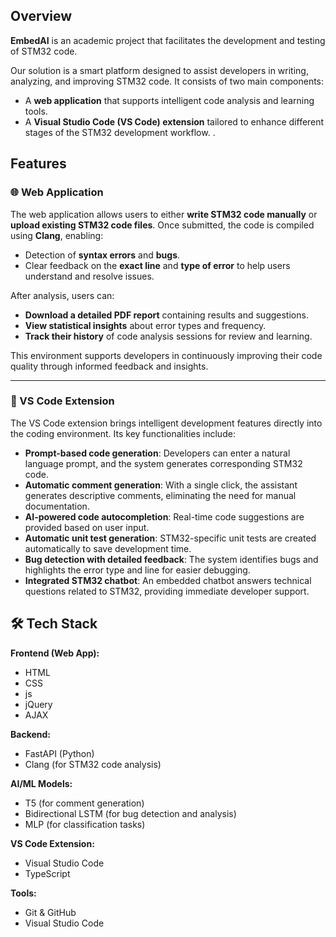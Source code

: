 ## Overview

**EmbedAI** is an academic project that facilitates the development and testing of STM32 code.

Our solution is a smart platform designed to assist developers in writing, analyzing, and improving STM32 code. It consists of two main components:

- A **web application** that supports intelligent code analysis and learning tools.
- A **Visual Studio Code (VS Code) extension** tailored to enhance different stages of the STM32 development workflow.
.

## Features

### 🌐 Web Application

The web application allows users to either **write STM32 code manually** or **upload existing STM32 code files**. Once submitted, the code is compiled using **Clang**, enabling:

- Detection of **syntax errors** and **bugs**.
- Clear feedback on the **exact line** and **type of error** to help users understand and resolve issues.

After analysis, users can:

-  **Download a detailed PDF report** containing results and suggestions.
-  **View statistical insights** about error types and frequency.
-  **Track their history** of code analysis sessions for review and learning.

This environment supports developers in continuously improving their code quality through informed feedback and insights.

---

### 🧩 VS Code Extension

The VS Code extension brings intelligent development features directly into the coding environment. Its key functionalities include:

-  **Prompt-based code generation**: Developers can enter a natural language prompt, and the system generates corresponding STM32 code.
-  **Automatic comment generation**: With a single click, the assistant generates descriptive comments, eliminating the need for manual documentation.
-  **AI-powered code autocompletion**: Real-time code suggestions are provided based on user input.
-  **Automatic unit test generation**: STM32-specific unit tests are created automatically to save development time.
-  **Bug detection with detailed feedback**: The system identifies bugs and highlights the error type and line for easier debugging.
-  **Integrated STM32 chatbot**: An embedded chatbot answers technical questions related to STM32, providing immediate developer support.
## 🛠 Tech Stack

**Frontend (Web App):**
- HTML
- CSS
- js
- jQuery
- AJAX 

**Backend:**
- FastAPI (Python)
- Clang (for STM32 code analysis)

**AI/ML Models:**
- T5 (for comment generation)
- Bidirectional LSTM (for bug detection and analysis)
- MLP (for classification tasks)

**VS Code Extension:**
- Visual Studio Code
- TypeScript

**Tools:**
- Git & GitHub
- Visual Studio Code



